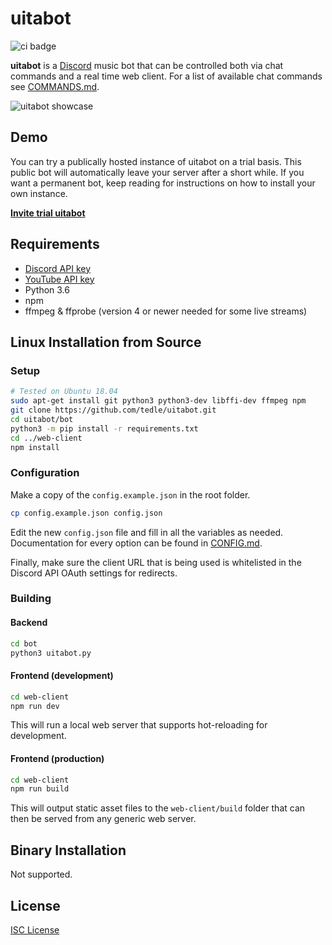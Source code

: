 # uitabot
![ci badge](https://github.com/tedle/uitabot/workflows/Continuous%20Integration/badge.svg)

**uitabot** is a [Discord](https://discordapp.com/) music bot that can be controlled both via chat commands and a real time web client. For a list of available chat commands see [COMMANDS.md](COMMANDS.md).

![uitabot showcase](https://user-images.githubusercontent.com/810467/64900982-c7874b00-d649-11e9-8560-efd07a582497.gif)

## Demo
You can try a publically hosted instance of uitabot on a trial basis. This public bot will automatically leave your server after a short while. If you want a permanent bot, keep reading for instructions on how to install your own instance.

**[Invite trial uitabot](https://discordapp.com/api/oauth2/authorize?client_id=414704937122004992&permissions=3165248&scope=bot)**

## Requirements
* [Discord API key](https://discordapp.com/developers)
* [YouTube API key](https://developers.google.com/youtube/v3/)
* Python 3.6
* npm
* ffmpeg & ffprobe (version 4 or newer needed for some live streams)

## Linux Installation from Source
### Setup
```sh
# Tested on Ubuntu 18.04
sudo apt-get install git python3 python3-dev libffi-dev ffmpeg npm
git clone https://github.com/tedle/uitabot.git
cd uitabot/bot
python3 -m pip install -r requirements.txt
cd ../web-client
npm install
```

### Configuration
Make a copy of the `config.example.json` in the root folder.
```sh
cp config.example.json config.json
```
Edit the new `config.json` file and fill in all the variables as needed. Documentation for every option can be found in [CONFIG.md](CONFIG.md).

Finally, make sure the client URL that is being used is whitelisted in the Discord API OAuth settings for redirects.
### Building
#### Backend
```sh
cd bot
python3 uitabot.py
```
#### Frontend (development)
```sh
cd web-client
npm run dev
```
This will run a local web server that supports hot-reloading for development.
#### Frontend (production)
```sh
cd web-client
npm run build
```
This will output static asset files to the `web-client/build` folder that can then be served from any generic web server.

## Binary Installation
Not supported.

## License
[ISC License](LICENSE)
